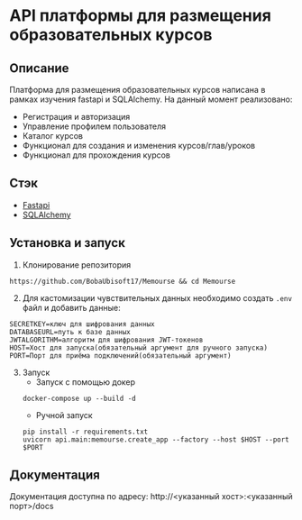 # API платформы для размещения образовательных курсов

## Описание
Платформа для размещения образовательных курсов написана в рамках изучения fastapi и SQLAlchemy. На данный момент реализовано:
+ Регистрация и авторизация
+ Управление профилем пользователя
+ Каталог курсов
+ Функционал для создания и изменения курсов/глав/уроков
+ Функционал для прохождения курсов

## Стэк
+ [Fastapi](https://github.com/fastapi/fastapi)
+ [SQLAlchemy](https://github.com/sqlalchemy/sqlalchemy)

## Установка и запуск
1. Клонирование репозитория
~~~shell
https://github.com/BobaUbisoft17/Memourse && cd Memourse
~~~
2. Для кастомизации чувствительных данных необходимо создать ```.env``` файл и добавить данные:
~~~shell
SECRETKEY=ключ для шифрования данных
DATABASEURL=путь к базе данных
JWTALGORITHM=алгоритм для шифрования JWT-токенов
HOST=Хост для запуска(обязательный аргумент для ручного запуска)
PORT=Порт для приёма подключений(обязательный аргумент)
~~~

3. Запуск
    + Запуск с помощью докер
    ~~~shell
    docker-compose up --build -d
    ~~~
    + Ручной запуск
    ~~~shell
    pip install -r requirements.txt
    uvicorn api.main:memourse.create_app --factory --host $HOST --port $PORT
    ~~~


## Документация
Документация доступна по адресу: http://<указанный хост>:<указанный порт>/docs
